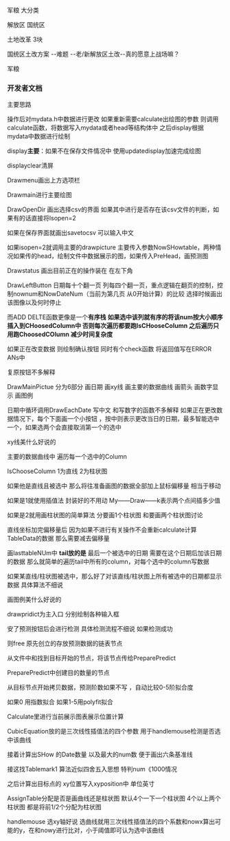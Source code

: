军粮 大分类

解放区  国统区 

土地改革  3块

国统区土改方案 --难题  --老/新解放区土改--真的愿意上战场嘛？





军粮







### 开发者文档





主要思路  

操作后对mydata.h中数据进行更改    如果重新需要calculate出绘图的参数 则调用calculate函数，将数据写入mydata或者head等结构体中   之后display根据mydata中数据进行绘制



display**主要**：如果不在保存文件情况中  使用updatedisplay加速完成绘图

displayclear清屏

Drawmenu画出上方选项栏

Drawmain进行主要绘图

DrawOpenDir 画出选择csv的界面  如果其中进行是否存在该csv文件的判断，如果有的话直接将Isopen=2

如果在保存界面就画出savetocsv  可以输入中文



如果isopen=2就调用主要的drawpicture 主要传入参数NowSHowtable，两种情况如果传的head，绘制文件中数据展示的图，如果传入PreHead，画预测图

Drawstatus 画出目前正在的操作装在 在左下角



DrawLeftButton 日期每十个翻一页   列每四个翻一页，重点逻辑在翻页的控制，控制nownum和NowDateNum（当前为第几页  从0开始计算）的比较  选择时候画出该图像以及何时停止

而ADD DELTE函数更像是一个**有序栈**   **如果选中该列就有序的将该num按大小顺序插入到CHoosedColumn中  否则每次遍历都要跑IsCHooseColumn    之后遍历只用跑ChoosedCOlumn 减少时间复杂度**

 

如果正在改变数据  则绘制确认按钮  同时有个check函数   将返回值写在ERROR ANs中   

复原按钮不多解释



DrawMainPictue 分为6部分  画日期  画xy线  画主要的数据曲线  画箭头   画数字显示   画图例



日期中循环调用DrawEachDate   写中文 和写数字的函数不多解释   如果正在更改数据情况下，每个下面画一个小按钮 ，按中则表示更改当日的日期，最多智能选中一个，如果选两个会直接取消第一个的选中



xy线美什么好说的



主要的数据曲线中 遍历每一个选中的Column 

IsChooseColumn 1为直线 2为柱状图  

如果他是直线且被选中   那么将往准备画图的数据全部加上鼠标偏移量  相当于移动

如果是1就使用插值法  封装好的不用动   My——Draw——k表示两个点间插多少值

如果是2就用画柱状图的简单算法  分要画1个柱状图  和要画两个柱状图讨论

直线坐标加完偏移量后  因为如果不进行有关操作不会重新calculate计算TableData的数据 那么需要减去偏移量



画lasttableNUm中 **tail放的是**  最后一个被选中的日期  需要在这个日期后加该日期的数据  那么就简单的遍历tail中所有的column，对每个选中的column写数据

如果某直线/柱状图被选中，那么好了对该直线/柱状图上所有被选中的日期都显示数据  具体算法不细说



画图例美什么好说的





drawpridict为主入口  分别绘制各种输入框  

安了预测按钮后会进行检测 具体检测流程不细说 如果检测成功

 则free 原先创立的存放预测数据的链表节点 

从文件中和找到目标开始的节点，将该节点传给PreparePredict

PreparePredict中创建目的数量的节点 

从目标节点开始拷贝数据，预测阶数如果不写 ，自动比较0-5阶拟合度

如果0  用指数拟合   如果1-5用polyfit拟合



Calculate里进行当前展示图表展示位置计算

CubicEquation放的是三次线性插值法的四个参数  用于handlemouse检测是否选中该曲线

接着计算出SHow 的Date数量  以及最大的num数 便于画出六条基准线

接这找Tablemark1  算法近似四舍五入思想  特判num《1000情况



之后计算出目标点的 xy位置写入xyposition中  单位英寸



AssignTable分配是否是画曲线还是柱状图   默认4个一下一个柱状图  4个以上两个柱状图   都是将前1/2个分配为柱状图



handlemouse 选xy轴好说  选曲线就用三次线性插值法的四个系数和nowx算出可能的y，在和nowy进行比对，小于阈值即可认为选中该曲线



 

